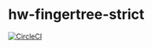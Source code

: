 # hw-fingertree-strict
[![CircleCI](https://circleci.com/gh/haskell-works/hw-fingertree-strict.svg?style=svg)](https://circleci.com/gh/haskell-works/hw-fingertree-strict)
